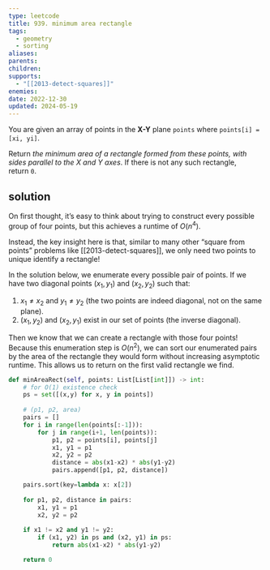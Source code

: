 ```yaml
---
type: leetcode
title: 939. minimum area rectangle
tags:
  - geometry
  - sorting
aliases: 
parents: 
children: 
supports:
  - "[[2013-detect-squares]]"
enemies: 
date: 2022-12-30
updated: 2024-05-19
---
```


You are given an array of points in the **X-Y** plane `points` where `points[i] = [xi, yi]`.

Return _the minimum area of a rectangle formed from these points, with sides parallel to the X and Y axes_. If there is not any such rectangle, return `0`.

## solution

On first thought, it’s easy to think about trying to construct every possible group of four points, but this achieves a runtime of $O(n^4)$.

Instead, the key insight here is that, similar to many other “square from points” problems like [[2013-detect-squares]], we only need two points to unique identify a rectangle!

In the solution below, we enumerate every possible pair of points. If we have two diagonal points $(x_1, y_1)$ and $(x_2, y_2)$ such that:
1. $x_1 \neq x_2$ and $y_1 \neq y_2$ (the two points are indeed diagonal, not on the same plane).
2. $(x_1, y_2)$ and $(x_2, y_1)$ exist in our set of points (the inverse diagonal).

Then we know that we can create a rectangle with those four points! Because this enumeration step is $O(n^2)$, we can sort our enumerated pairs by the area of the rectangle they would form without increasing asymptotic runtime. This allows us to return on the first valid rectangle we find.

```python
def minAreaRect(self, points: List[List[int]]) -> int:
	# for O(1) existence check
	ps = set([(x,y) for x, y in points])
	  
	# (p1, p2, area)
	pairs = []
	for i in range(len(points[:-1])):
		for j in range(i+1, len(points)):
			p1, p2 = points[i], points[j]
			x1, y1 = p1
			x2, y2 = p2
			distance = abs(x1-x2) * abs(y1-y2)
			pairs.append([p1, p2, distance])

	pairs.sort(key=lambda x: x[2])
	  
	for p1, p2, distance in pairs:
		x1, y1 = p1
		x2, y2 = p2
	  
	if x1 != x2 and y1 != y2:
		if (x1, y2) in ps and (x2, y1) in ps:
			return abs(x1-x2) * abs(y1-y2)

	return 0
```

